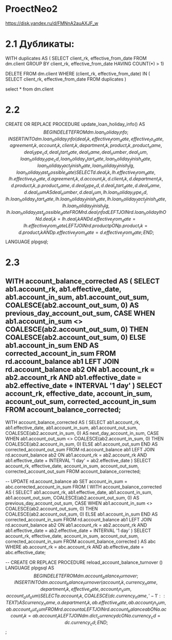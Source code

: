 # ProectNeo2
https://disk.yandex.ru/d/FMNnA2auAXJF_w
# 2.1 Дубликаты:
WITH duplicates AS (
  SELECT 
      client_rk,
      effective_from_date
  FROM dm.client
  GROUP BY client_rk, effective_from_date
  HAVING COUNT(*) > 1)

DELETE FROM dm.client
WHERE (client_rk, effective_from_date) IN (
    SELECT client_rk, effective_from_date
    FROM duplicates
)

select * from dm.client

# 2.2 
CREATE OR REPLACE PROCEDURE update_loan_holiday_info() AS $$
BEGIN
    DELETE FROM dm.loan_holiday_info;
    INSERT INTO dm.loan_holiday_info (
        deal_rk, effective_from_date, effective_to_date, agreement_rk,account_rk, client_rk,
        department_rk, product_rk, product_name, deal_type_cd, deal_start_date,
        deal_name, deal_number, deal_sum, loan_holiday_type_cd,
        loan_holiday_start_date, loan_holiday_finish_date,
        loan_holiday_fact_finish_date, loan_holiday_finish_flg,
        loan_holiday_last_possible_date
    )
    SELECT 
        d.deal_rk, lh.effective_from_date, lh.effective_to_date, d.agreement_rk,d.account_rk ,d.client_rk,
        d.department_rk, d.product_rk, p.product_name, d.deal_type_cd, d.deal_start_date,
        d.deal_name, d.deal_num AS deal_number, d.deal_sum, lh.loan_holiday_type_cd,
        lh.loan_holiday_start_date, lh.loan_holiday_finish_date,
        lh.loan_holiday_fact_finish_date, lh.loan_holiday_finish_flg,
        lh.loan_holiday_last_possible_date
    FROM 
        rd.deal_info d
    LEFT JOIN 
        rd.loan_holiday lh ON d.deal_rk = lh.deal_rk AND d.effective_from_date = lh.effective_from_date
    LEFT JOIN 
        rd.product p ON p.product_rk = d.product_rk AND p.effective_from_date = d.effective_from_date;
END;
$$ LANGUAGE plpgsql;


# 2.3
WITH account_balance_corrected AS (
    SELECT 
        ab1.account_rk,
        ab1.effective_date,
        ab1.account_in_sum,
        ab1.account_out_sum,
        COALESCE(ab2.account_out_sum, 0) AS previous_day_account_out_sum,
        CASE 
            WHEN ab1.account_in_sum <> COALESCE(ab2.account_out_sum, 0) THEN COALESCE(ab2.account_out_sum, 0)
            ELSE ab1.account_in_sum
        END AS corrected_account_in_sum
    FROM rd.account_balance ab1
    LEFT JOIN rd.account_balance ab2 ON ab1.account_rk = ab2.account_rk 
                                      AND ab1.effective_date = ab2.effective_date + INTERVAL '1 day'
)
SELECT 
    account_rk,
    effective_date,
    account_in_sum,
    account_out_sum,
    corrected_account_in_sum
FROM account_balance_corrected;
--
WITH account_balance_corrected AS (
    SELECT 
        ab1.account_rk,
        ab1.effective_date,
        ab1.account_in_sum,
        ab1.account_out_sum,
        COALESCE(ab2.account_in_sum, 0) AS next_day_account_in_sum,
        CASE 
            WHEN ab1.account_out_sum <> COALESCE(ab2.account_in_sum, 0) THEN COALESCE(ab2.account_in_sum, 0)
            ELSE ab1.account_out_sum
        END AS corrected_account_out_sum
    FROM rd.account_balance ab1
    LEFT JOIN rd.account_balance ab2 ON ab1.account_rk = ab2.account_rk 
                                      AND ab1.effective_date + INTERVAL '1 day' = ab2.effective_date
)
SELECT 
    account_rk,
    effective_date,
    account_in_sum,
    account_out_sum,
    corrected_account_out_sum
FROM account_balance_corrected;



--
UPDATE rd.account_balance ab
SET account_in_sum = abc.corrected_account_in_sum
FROM (
    WITH account_balance_corrected AS (
    SELECT 
        ab1.account_rk,
        ab1.effective_date,
        ab1.account_in_sum,
        ab1.account_out_sum,
        COALESCE(ab2.account_out_sum, 0) AS previous_day_account_out_sum,
        CASE 
            WHEN ab1.account_in_sum <> COALESCE(ab2.account_out_sum, 0) THEN COALESCE(ab2.account_out_sum, 0)
            ELSE ab1.account_in_sum
        END AS corrected_account_in_sum
    FROM rd.account_balance ab1
    LEFT JOIN rd.account_balance ab2 ON ab1.account_rk = ab2.account_rk 
                                      AND ab1.effective_date = ab2.effective_date + INTERVAL '1 day'
)
SELECT 
    account_rk,
    effective_date,
    account_in_sum,
    account_out_sum,
    corrected_account_in_sum
FROM account_balance_corrected
) AS abc
WHERE ab.account_rk = abc.account_rk
  AND ab.effective_date = abc.effective_date;

--
CREATE OR REPLACE PROCEDURE reload_account_balance_turnover ()
LANGUAGE plpgsql
AS $$
BEGIN
    DELETE FROM dm.account_balance_turnover;
    INSERT INTO dm.account_balance_turnover (account_rk, currency_name, department_rk, effective_date, account_in_sum, account_out_sum)
    SELECT 
        a.account_rk,
        COALESCE(dc.currency_name, '-1'::TEXT) AS currency_name,
        a.department_rk,
        ab.effective_date,
        ab.account_in_sum,
        ab.account_out_sum
    FROM rd.account a
    LEFT JOIN rd.account_balance ab ON a.account_rk = ab.account_rk
    LEFT JOIN dm.dict_currency dc ON a.currency_cd = dc.currency_cd;
END;
$$;
